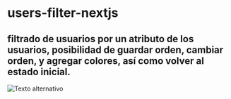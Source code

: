 # users-filter-nextjs

## filtrado de usuarios por un atributo de los usuarios, posibilidad de guardar orden, cambiar orden, y agregar colores, así como volver al estado inicial.

![Texto alternativo](https://media.giphy.com/media/v1.Y2lkPTc5MGI3NjExZjZoYjAzNThyNXFncG5tcGdjanUyZ2h3djdhMmtuamx2dno2MmdkZyZlcD12MV9pbnRlcm5hbF9naWZfYnlfaWQmY3Q9Zw/7bL5sGQ0CU3SXF0XIl/source.gif)
